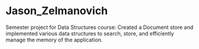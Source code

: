 # Jason_Zelmanovich
Semester project for Data Structures course:
Created a Document store and implemented various data structures to search, store, and efficiently manage the memory of the application.

